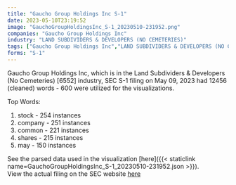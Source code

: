 ```yaml
---
title: "Gaucho Group Holdings Inc S-1"
date: 2023-05-10T23:19:52
image: "GauchoGroupHoldingsInc_S-1_20230510-231952.png"
companies: "Gaucho Group Holdings Inc"
industry: "LAND SUBDIVIDERS & DEVELOPERS (NO CEMETERIES)"
tags: ["Gaucho Group Holdings Inc","LAND SUBDIVIDERS & DEVELOPERS (NO CEMETERIES)","05-09-2023","S-1"]
forms: "S-1"
---
```

Gaucho Group Holdings Inc, which is in the Land Subdividers & Developers (No Cemeteries) [6552] industry, SEC S-1 filing on May 09, 2023 had 12456 (cleaned) words - 600 were utilized for the visualizations.

Top Words:
1. stock - 254 instances
2. company - 251 instances
3. common - 221 instances
4. shares - 215 instances
5. may - 150 instances


See the parsed data used in the visualization [here]({{< staticlink name=GauchoGroupHoldingsInc_S-1_20230510-231952.json >}}).  
View the actual filing on the SEC website [here](https://www.sec.gov/Archives/edgar/data/1559998/0001493152-23-015933.txt)
